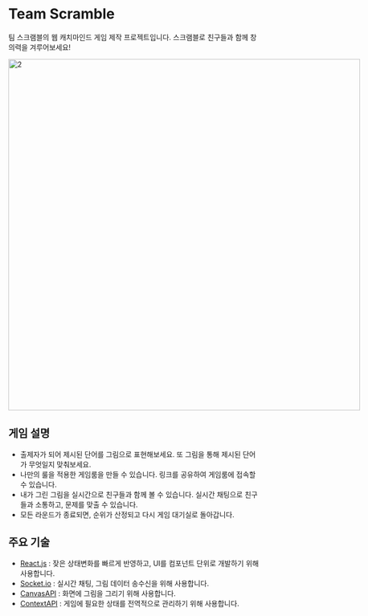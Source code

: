 # Team Scramble
팀 스크램블의 웹 캐치마인드 게임 제작 프로젝트입니다. 스크램블로 친구들과 함께 창의력을 겨루어보세요!
<div style="display: flex; flex-direction: row">
  <div>
    <image src="https://user-images.githubusercontent.com/40848918/169441806-4ac4cc3a-9dc6-4320-8652-de6bdf87ba2c.png" alt="2" width="700"/>
  </div>
</div>

## 게임 설명
- 출제자가 되어 제시된 단어를 그림으로 표현해보세요. 또 그림을 통해 제시된 단어가 무엇일지 맞춰보세요. 
- 나만의 룰을 적용한 게임룸을 만들 수 있습니다. 링크를 공유하여 게임룸에 접속할 수 있습니다.
- 내가 그린 그림을 실시간으로 친구들과 함께 볼 수 있습니다. 실시간 채팅으로 친구들과 소통하고, 문제를 맞출 수 있습니다.
- 모든 라운드가 종료되면, 순위가 산정되고 다시 게임 대기실로 돌아갑니다.

## 주요 기술
- [React.js](https://ko.reactjs.org/) : 잦은 상태변화를 빠르게 반영하고, UI를 컴포넌트 단위로 개발하기 위해 사용합니다.
- [Socket.io](https://socket.io/) : 실시간 채팅, 그림 데이터 송수신을 위해 사용합니다.
- [CanvasAPI](https://developer.mozilla.org/ko/docs/Web/API/Canvas_API) : 화면에 그림을 그리기 위해 사용합니다. 
- [ContextAPI](https://ko.reactjs.org/docs/context.html) : 게임에 필요한 상태를 전역적으로 관리하기 위해 사용합니다. 
